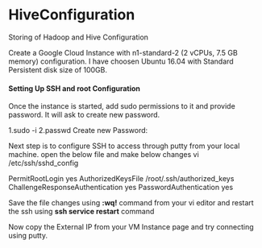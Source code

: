 # HiveConfiguration
Storing of Hadoop and Hive Configuration

Create a Google Cloud Instance with n1-standard-2 (2 vCPUs, 7.5 GB memory) configuration. I have choosen Ubuntu 16.04 with Standard Persistent disk size of 100GB.

#### Setting Up SSH and root Configuration

Once the instance is started, add sudo permissions to it and provide password. It will ask to create new password.

1.sudo -i
2.passwd
Create new Password:

Next step is to configure SSH to access through putty from your local machine. open the below file and make below changes
vi /etc/ssh/sshd_config

PermitRootLogin yes
AuthorizedKeysFile      /root/.ssh/authorized_keys
ChallengeResponseAuthentication yes
PasswordAuthentication yes

Save the file changes using **:wq!** command from your vi editor and restart the ssh using **ssh service restart** command

Now copy the External IP from your VM Instance page and try connecting using putty.
